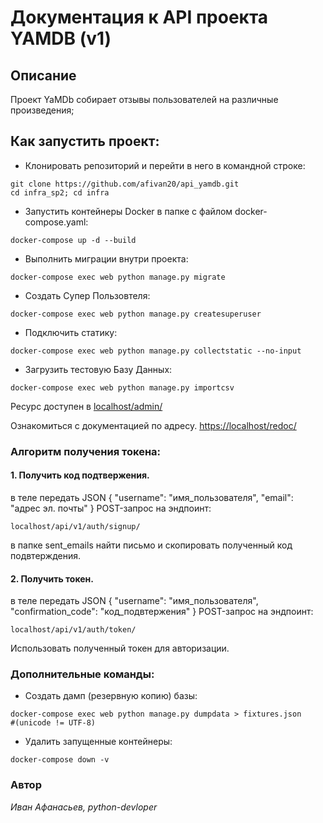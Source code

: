 # Документация к API проекта YAMDB (v1)

## Описание
Проект YaMDb собирает отзывы пользователей на различные произведения;

## Как запустить проект:
- Клонировать репозиторий и перейти в него в командной строке:
```
git clone https://github.com/afivan20/api_yamdb.git
cd infra_sp2; cd infra
``` 
- Запустить контейнеры Docker в папке с файлом docker-compose.yaml:
```
docker-compose up -d --build
```
- Выполнить миграции внутри проекта:
```
docker-compose exec web python manage.py migrate
```
- Создать Супер Пользовтеля:
```
docker-compose exec web python manage.py createsuperuser
```
- Подключить статику:
```
docker-compose exec web python manage.py collectstatic --no-input
```
- Загрузить тестовую Базу Данных:
```
docker-compose exec web python manage.py importcsv
```
Ресурс доступен в [localhost/admin/](localhost/admin/)

Ознакомиться с документацией по адресу.
[https://localhost/redoc/](localhost/redoc/)

### Алгоритм получения токена:
#### 1. Получить код подтвержения.
в теле передать JSON
{
  "username": "имя_пользователя",
  "email": "адрес эл. почты"
}
POST-запрос на эндпоинт:
```
localhost/api/v1/auth/signup/
```


в папке sent_emails найти письмо и скопировать полученный код подвтерждения.

#### 2. Получить токен.
в теле передать JSON
{
  "username": "имя_пользователя",
  "confirmation_code": "код_подвтержения"
}
POST-запрос на эндпоинт:
```
localhost/api/v1/auth/token/
```
Использовать полученный токен для авторизации.

### Дополнительные команды:
- Создать дамп (резервную копию) базы:
```
docker-compose exec web python manage.py dumpdata > fixtures.json
#(unicode != UTF-8)
```
- Удалить запущенные контейнеры:
```
docker-compose down -v
```

### Автор
_Иван Афанасьев, python-devloper_